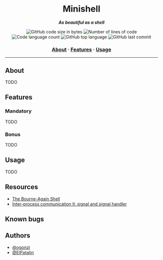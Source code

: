 <h1 align="center">
	Minishell
</h1>

<p align="center">
	<b><i>As beautiful as a shell</i></b><br>
</p>
<p align="center">
	<img alt="GitHub code size in bytes" src="https://img.shields.io/github/languages/code-size/ogonzi/minishell?color=lightblue" />
	<img alt="Number of lines of code" src="https://img.shields.io/tokei/lines/github/ogonzi/minishell?color=critical" />
	<img alt="Code language count" src="https://img.shields.io/github/languages/count/ogonzi/minishell?color=yellow" />
	<img alt="GitHub top language" src="https://img.shields.io/github/languages/top/ogonzi/minishell?color=blue" />
	<img alt="GitHub last commit" src="https://img.shields.io/github/last-commit/ogonzi/minishell?color=green" />
</p>

<h3 align="center">
	<a href="#about">About</a>
	<span> · </span>
	<a href="#features">Features</a>
	<span> · </span>
	<a href="#usage">Usage</a>
</h3>

---

## About

TODO

## Features

### Mandatory

TODO

### Bonus

TODO

## Usage

TODO

## Resources
- [The Bourne-Again Shell](https://www.aosabook.org/en/bash.html#:~:text=Bash%20reads%20input%20from%20the,Unix%20emacs%20and%20vi%20editors.)
- [Inter-process communication II: signal and signal handler](https://web.stanford.edu/~hhli/CS110Notes/CS110NotesCollection/Topic%202%20Multiprocessing%20(4).html)

## Known bugs


## Authors

- [@ogonzi](https://www.github.com/ogonzi)
- [@ElPatatin](https://www.github.com/ElPatatin)

